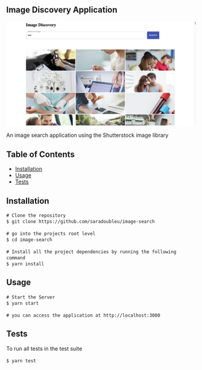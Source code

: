 ## Image Discovery Application
<a href="https://github.com/saradoubleu/image-search/"><img src="https://github.com/saradoubleu/image-search/blob/master/imagedisc.png"></a>


An image search application using the Shutterstock image library

## Table of Contents

- [Installation](#installation)
- [Usage](#usage)
- [Tests](#tests)

## Installation

```
# Clone the repository
$ git clone https://github.com/saradoubleu/image-search

# go into the projects root level
$ cd image-search

# Install all the project dependencies by running the following command
$ yarn install
```

## Usage

```
# Start the Server
$ yarn start

# you can access the application at http://localhost:3000
```

## Tests
To run all tests in the test suite

`$ yarn test`
